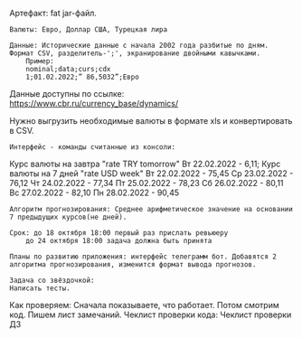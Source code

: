 Артефакт: fat jar-файл.

	Валюты: Евро, Доллар США, Турецкая лира

	Данные: Исторические данные с начала 2002 года разбитые по дням. Формат CSV, разделитель-';', экранирование двойными кавычками.
		Пример:
		nominal;data;curs;cdx
		1;01.02.2022;” 86,5032”;Евро

Данные доступны по ссылке:
https://www.cbr.ru/currency_base/dynamics/

Нужно выгрузить необходимые валюты в формате xls и конвертировать в CSV.

	Интерфейс - команды считанные из консоли:
Курс валюты на завтра
		"rate TRY tomorrow" Вт 22.02.2022 - 6,11;
Курс валюты на 7 дней
		"rate USD week"
			Вт 22.02.2022 - 75,45
			Ср 23.02.2022 - 76,12
			Чт 24.02.2022 - 77,34
			Пт 25.02.2022 - 78,23
			Сб 26.02.2022 - 80,11
			Вс 27.02.2022 - 82,10
			Пн 28.02.2022 - 90,45

	Алгоритм прогнозирования: Среднее арифметическое значение на основании 7 предыдущих курсов(не дней).

	Срок: до 18 октября 18:00 первый раз прислать ревьюеру
		до 24 октября 18:00 задача должна быть принята

	Планы по развитию приложения: интерфейс телеграмм бот. Добавятся 2 алгоритма прогнозирования, изменится формат вывода прогнозов.

	Задача со звёздочкой:
	Написать тесты.

Как проверяем: Сначала показываете, что работает. Потом смотрим код. Пишем лист замечаний.
Чеклист проверки кода: Чеклист проверки ДЗ



